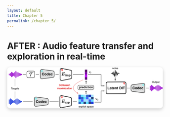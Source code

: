 ```yaml
---
layout: default
title: Chapter 5
permalink: /chapter_5/
---
```


# AFTER : Audio feature transfer and exploration in real-time

<div style="text-align: center; margin-bottom: 30px;"> 
  <img src="assets/after.jpg" 
       alt="Chapter 4 Banner" 
       style="max-width: 100%; height: auto; border-radius: 10px; box-shadow: 0px 4px 12px rgba(0,0,0,0.2);" />
</div>





